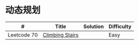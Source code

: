 # 动态规划

| # | Title | Solution | Difficulty |
|---| ----- | -------- | ---------- |
|Leetcode 70|[Climbing Stairs](https://leetcode.com/problems/climbing-stairs/)||Easy|